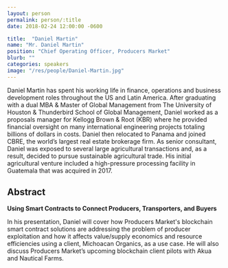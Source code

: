 ```yaml
---
layout: person
permalink: person/:title
date: 2018-02-24 12:00:00 -0600

title:  "Daniel Martin"
name: "Mr. Daniel Martin"
position: "Chief Operating Officer, Producers Market"
blurb: ""
categories: speakers
image: "/res/people/Daniel-Martin.jpg"
---
```


Daniel Martin has spent his working life in finance, operations and business development roles throughout the US and Latin America. After graduating with a dual MBA & Master of Global Management from The University of Houston & Thunderbird School of Global Management, Daniel worked as a proposals manager for Kellogg Brown & Root (KBR) where he provided financial oversight on many international engineering projects totaling billions of dollars in costs. Daniel then relocated to Panama and joined CBRE, the world’s largest real estate brokerage firm. As senior consultant, Daniel was exposed to several large agricultural transactions and, as a result, decided to pursue sustainable agricultural trade. His initial agricultural venture included a high-pressure processing facility in Guatemala that was acquired in 2017.

## Abstract

**Using Smart Contracts to Connect Producers, Transporters, and Buyers**

In his presentation, Daniel will cover how Producers Market's blockchain smart contract solutions are addressing the problem of producer exploitation and how it affects value/supply economics and resource efficiencies using a client, Michoacan Organics, as a use case. He will also discuss Producers Market’s upcoming blockchain client pilots with Akua and Nautical Farms.